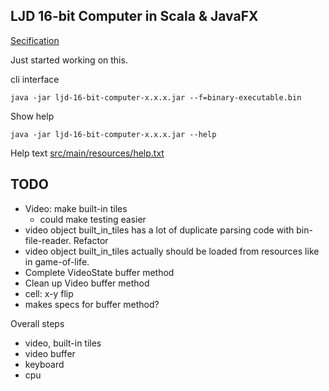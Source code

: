LJD 16-bit Computer in Scala & JavaFX
-------------------------------------

[Secification](https://github.com/lj-ditrapani/16-bit-computer-specification)

Just started working on this.

cli interface

    java -jar ljd-16-bit-computer-x.x.x.jar --f=binary-executable.bin

Show help

    java -jar ljd-16-bit-computer-x.x.x.jar --help

Help text [src/main/resources/help.txt](src/main/resources/help.txt)


TODO
----

- Video:  make built-in tiles
    - could make testing easier
- video object built_in_tiles has a lot of duplicate parsing code with
  bin-file-reader.  Refactor
- video object built_in_tiles actually should be loaded from resources
  like in game-of-life.
- Complete VideoState buffer method
- Clean up Video buffer method
- cell: x-y flip
- makes specs for buffer method?

Overall steps
- video, built-in tiles
- video buffer
- keyboard
- cpu
